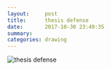 ```yaml
---
layout:     post
title:      thesis defense
date:       2017-10-30 23:49:35
summary:    
categories: drawing
---
```

![thesis defense](/images/diary/thesis-defense.png "this path.")

